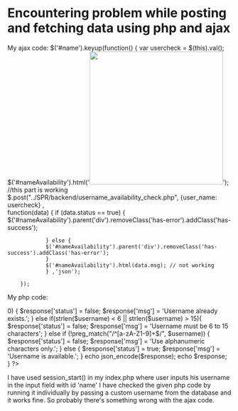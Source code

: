 
# Encountering problem while posting and fetching data using php and ajax

My ajax code:
$('#name').keyup(function() {
        var usercheck = $(this).val();
                $('#nameAvailability').html('<img src="../SPR/assets/img/loading.gif" width="300" />'); //this part is working
                $.post("../SPR/backend/username_availability_check.php", {user_name: usercheck} ,  
                function(data)
                {
                if (data.status == true)
                {
                $('#nameAvailability').parent('div').removeClass('has-error').addClass('has-success');
                
                } else {
                $('#nameAvailability').parent('div').removeClass('has-success').addClass('has-error');
                }
                $('#nameAvailability').html(data.msg); // not working
                } ,'json');

        });

My php code:
<?php
require("connection.php");
if(isset($_POST['user_name']) && $_POST['user_name'] != '')
    {
        $response = array();
        $username = mysqli_real_escape_string($conn,$_POST['user_name']);
        echo $username;
        $sql  = "select username from users where users.username='".$username."'";
        $res    = mysqli_query($conn, $sql);
        $count  = mysqli_num_rows($res);
        if($count > 0)
        {
            $response['status'] = false;
            $response['msg'] = 'Username already exists.';
        }
        else if(strlen($username) < 6 || strlen($username) > 15){
            $response['status'] = false;
            $response['msg'] = 'Username must be 6 to 15 characters';
        }
        else if (!preg_match("/^[a-zA-Z1-9]+$/", $username))
        {
            $response['status'] = false;
            $response['msg'] = 'Use alphanumeric characters only.';
        }
        else
        {
            $response['status'] = true;
            $response['msg'] = 'Username is available.';
        }
         echo json_encode($response);
         echo $response;
    }
?>

I have used session_start() in my index.php where user inputs his username in the input field with id 'name' 
I have checked the given php code by running it individually by passing a custom username from the database and it works fine. So probably there's something wrong with the ajax code.

        